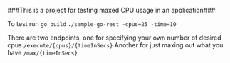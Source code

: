 ###This is a project for testing maxed CPU usage in an application###

To test run 
`go build`
`./sample-go-rest -cpus=25 -time=10`

There are two endpoints, one for specifying your own number of desired cpus
`/execute/{cpus}/{timeInSecs}`
Another for just maxing out what you have
`/max/{timeInSecs}`